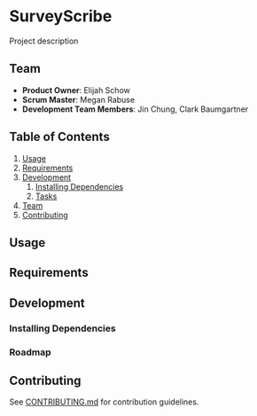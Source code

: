 # SurveyScribe

Project description

## Team

  - __Product Owner__: Elijah Schow
  - __Scrum Master__: Megan Rabuse
  - __Development Team Members__: Jin Chung, Clark Baumgartner

  ## Table of Contents

  1. [Usage](#Usage)
  1. [Requirements](#requirements)
  1. [Development](#development)
      1. [Installing Dependencies](#installing-dependencies)
      1. [Tasks](#tasks)
  1. [Team](#team)
  1. [Contributing](#contributing)

  ## Usage

  ## Requirements

  ## Development

  ### Installing Dependencies
  
  ###

  ### Roadmap

  ## Contributing

  See [CONTRIBUTING.md](docs/CONTRIBUTING.md) for contribution guidelines.

